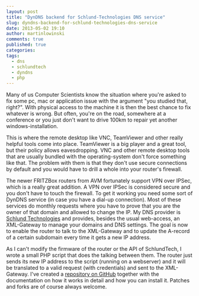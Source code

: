 ```yaml
---
layout: post
title: "DynDNS backend for Schlund-Technologies DNS service"
slug: dyndns-backend-for-schlund-technologies-dns-service
date: 2013-05-02 19:10
author: martinlowinski
comments: true
published: true
categories: 
tags: 
  - dns
  - schlundtech
  - dyndns
  - php
---
```


Many of us Computer Scientists know the situation where you're asked to fix some pc, mac or application issue with the argument "you studied that, right?". With physical access to the machine it is then the best chance to fix whatever is wrong. But often, you're on the road, somewhere at a conference or you just don't want to drive 100km to repair yet another windows-installation.

This is where the remote desktop like VNC, TeamViewer and other really helpful tools come into place. TeamViewer is a big player and a great tool, but their policy allows eavesdropping. VNC and other remote desktop tools that are usually bundled with the operating-system don't force something like that. The problem with them is that they don't use secure connections by default and you would have to drill a whole into your router's firewall.

The newer FRITZBox routers from AVM fortunately support VPN over IPSec, which is a really great addition. A VPN over IPSec is considered secure and you don't have to touch the firewall. To get it working you need some sort of DynDNS service (in case you have a dial-up connection). Most of these services do monthly requests where you have to prove that you are the owner of that domain and allowed to change the IP. My DNS provider is [Schlund Technologies](http://www.schlundtech.com/) and provides, besides the usual web-access, an XML-Gateway to manage your domains and DNS settings. The goal is now to enable the router to talk to the XML-Gateway and to update the A-record of a certain subdomain every time it gets a new IP address.

As I can't modify the firmware of the router or the API of SchlundTech, I wrote a small PHP script that does the talking between them. The router just sends its new IP address to the script (running on a webserver) and it will be translated to a valid request (with credentials) and sent to the XML-Gateway. I've created a [repository on GitHub](https://github.com/martinlowinski/php-dyndns) together with the documentation on how it works in detail and how you can install it. Patches and forks are of course always welcome.

